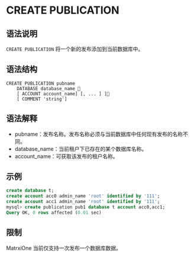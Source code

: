 # **CREATE PUBLICATION**

## **语法说明**

`CREATE PUBLICATION` 将一个新的发布添加到当前数据库中。

## **语法结构**

```
CREATE PUBLICATION pubname
    DATABASE database_name 
    [ ACCOUNT account_name] [, ... ] ]
    [ COMMENT 'string']
```

## 语法解释

- pubname：发布名称。发布名称必须与当前数据库中任何现有发布的名称不同。
- database_name：当前租户下已存在的某个数据库名称。
- account_name：可获取该发布的租户名称。

## **示例**

```sql
create database t;
create account acc0 admin_name 'root' identified by '111';
create account acc1 admin_name 'root' identified by '111';
mysql> create publication pub1 database t account acc0,acc1;
Query OK, 0 rows affected (0.01 sec)
```

## 限制

MatrxiOne 当前仅支持一次发布一个数据库数据。
